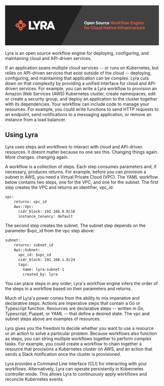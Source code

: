 ![Lyra logo](assets/lyrabanner.png)

Lyra is an open source workflow engine for deploying, configuring, and maintaining cloud and API-driven services. 

If an application spans multiple cloud services -- or runs on Kubernetes, but relies on API-driven services that exist outside of the cloud -- deploying, configuring, and maintaining that application can be complex. Lyra cuts down on that complexity by providing a unified interface for cloud and API-driven services. For example, you can write a Lyra workflow to provision an Amazon Web Services (AWS) Kubernetes cluster, create namespaces, edit or create a security group, and deploy an application to the cluster together with its dependencies. Your workflow can include code to manage your resources. For example, you could write functions to send HTTP requests to an endpoint, send notifications to a messaging application, or remove an instance from a load balancer.

## Using Lyra

Lyra uses steps and workflows to interact with cloud and API-driven resources. it doesnt matter because no one ses this. Changing things again. More changes. changing again. 

A workflow is a collection of steps. Each step consumes parameters and, if necessary, produces returns. For example, before you can provision a subnet in AWS, you need a Virtual Private Cloud (VPC). The YAML workflow below contains two steps, one for the VPC, and one for the subnet. The first step creates the VPC and returns an identifier, vpc_id:

```
vpc:
    returns: vpc_id
    Aws::Vpc:
      cidr_block: 192.168.0.0/16
      instance_tenancy: default
```      

The second step creates the subnet. The subnet step depends on the parameter $vpc_id from the vpc step above:

```
subnet:
    returns: subnet_id
    Aws::Subnet:
      vpc_id: $vpc_id
      cidr_block: 192.168.1.0/24
      tags:
        name: lyra-subnet-1
        created_by: lyra
```        

You can place steps in any order; Lyra's workflow engine infers the order of the steps in a workflow based on their parameters and returns. 

Much of Lyra's power comes from the ability to mix imperative and declarative steps. Actions are imperative steps that contain a Go or Typescript function. Resources are declarative steps -- written in Go, Typescript, Puppet, or YAML -- that define a desired state. The vpc and subnet steps above are examples of resources. 

Lyra gives you the freedom to decide whether you want to use a resource or an action to solve a particular problem. Because workflows also function as steps, you can string multiple workflows together to perform complex tasks. For example, you could create a workflow to chain together a resource that provisions a Kubernetes cluster on AWS, and an action that sends a Slack notification once the cluster is provisioned. 

Lyra provides a Command Line Interface (CLI) for interacting with your workflows. Alternatively, Lyra can operate persistently in Kubernetes controller mode. This allows Lyra to continuously apply workflows and reconcile Kubernetes events.
